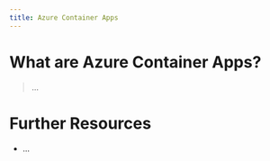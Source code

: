 ```yaml
---
title: Azure Container Apps
---
```

# What are Azure Container Apps?
> ...

# Further Resources
- ...
